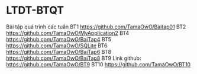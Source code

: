 # LTDT-BTQT
Bài tập quá trình các tuần
BT1
https://github.com/TamaOwO/Baitap01
BT2
https://github.com/TamaOwO/MyApplication2
BT4
https://github.com/TamaOwO/BaiTap4
BT5
https://github.com/TamaOwO/SQLite
BT6
https://github.com/TamaOwO/BaiTap6
BT8
https://github.com/TamaOwO/BaiTap8
BT9
Link github: https://github.com/TamaOwO/BT9
BT10
https://github.com/TamaOwO/BT10

